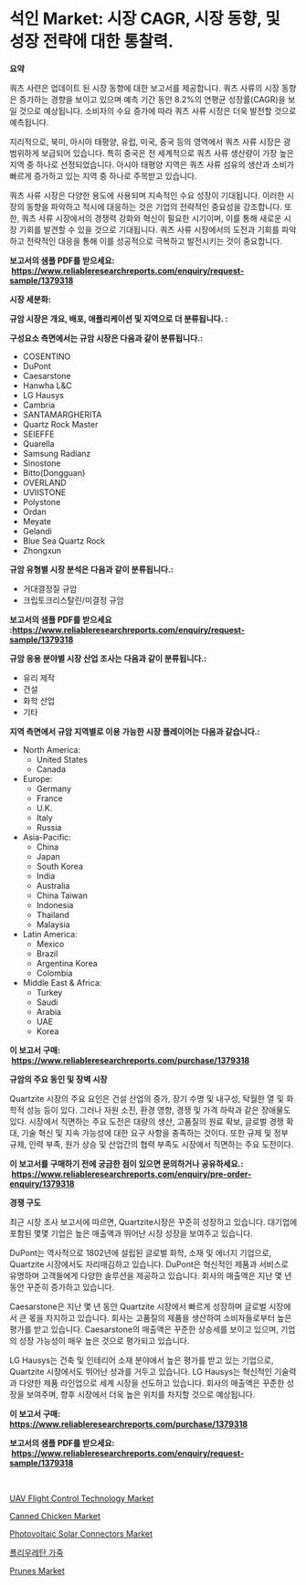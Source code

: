 <p><h1>석인 Market: 시장 CAGR, 시장 동향, 및 성장 전략에 대한 통찰력.</h1></p><p><strong>요약</strong></p>
<p><p>쿼츠 사련은 업데이트 된 시장 동향에 대한 보고서를 제공합니다. 쿼츠 사류의 시장 동향은 증가하는 경향을 보이고 있으며 예측 기간 동안 8.2%의 연평균 성장률(CAGR)을 보일 것으로 예상됩니다. 소비자의 수요 증가에 따라 쿼츠 사류 시장은 더욱 발전할 것으로 예측됩니다.</p><p>지리적으로, 북미, 아시아 태평양, 유럽, 미국, 중국 등의 영역에서 쿼츠 사류 시장은 광범위하게 보급되어 있습니다. 특히 중국은 전 세계적으로 쿼츠 사류 생산량이 가장 높은 지역 중 하나로 선정되었습니다. 아시아 태평양 지역은 쿼츠 사류 섬유의 생산과 소비가 빠르게 증가하고 있는 지역 중 하나로 주목받고 있습니다.</p><p>쿼츠 사류 시장은 다양한 용도에 사용되며 지속적인 수요 성장이 기대됩니다. 이러한 시장의 동향을 파악하고 적시에 대응하는 것은 기업의 전략적인 중요성을 강조합니다. 또한, 쿼츠 사류 시장에서의 경쟁력 강화와 혁신이 필요한 시기이며, 이를 통해 새로운 시장 기회를 발견할 수 있을 것으로 기대됩니다. 쿼츠 사류 시장에서의 도전과 기회를 파악하고 전략적인 대응을 통해 이를 성공적으로 극복하고 발전시키는 것이 중요합니다.</p></p>
<p><strong>보고서의 샘플 PDF를 받으세요: &nbsp;<a href="https://www.reliableresearchreports.com/enquiry/request-sample/1379318">https://www.reliableresearchreports.com/enquiry/request-sample/1379318</a></strong></p>
<p><strong>시장 세분화:</strong></p>
<p><strong> 규암 시장은 개요, 배포, 애플리케이션 및 지역으로 더 분류됩니다. :</strong></p>
<p><strong>구성요소 측면에서는 규암 시장은 다음과 같이 분류됩니다.:</strong></p>
<p><ul><li>COSENTINO</li><li>DuPont</li><li>Caesarstone</li><li>Hanwha L&C</li><li>LG Hausys</li><li>Cambria</li><li>SANTAMARGHERITA</li><li>Quartz Rock Master</li><li>SEIEFFE</li><li>Quarella</li><li>Samsung Radianz</li><li>Sinostone</li><li>Bitto(Dongguan)</li><li>OVERLAND</li><li>UVIISTONE</li><li>Polystone</li><li>Ordan</li><li>Meyate</li><li>Gelandi</li><li>Blue Sea Quartz Rock</li><li>Zhongxun</li></ul></p>
<p><strong> 규암 유형별 시장 분석은 다음과 같이 분류됩니다.:</strong></p>
<p><ul><li>거대결정질 규암</li><li>크립토크리스탈린/미결정 규암</li></ul></p>
<p><strong>보고서의 샘플 PDF를 받으세요 :<a href="https://www.reliableresearchreports.com/enquiry/request-sample/1379318">https://www.reliableresearchreports.com/enquiry/request-sample/1379318</a></strong></p>
<p><strong> 규암 응용 분야별 시장 산업 조사는 다음과 같이 분류됩니다.:</strong></p>
<p><ul><li>유리 제작</li><li>건설</li><li>화학 산업</li><li>기타</li></ul></p>
<p><strong>지역 측면에서 규암 지역별로 이용 가능한 시장 플레이어는 다음과 같습니다.:</strong></p>
<p><ul>
    <li>
        North America:
        <ul>
            <li>United States</li>
            <li>Canada</li>
        </ul>
    </li>
    <li>
        Europe:
        <ul>
            <li>Germany</li>
            <li>France</li>
            <li>U.K.</li>
            <li>Italy</li>
            <li>Russia</li>
        </ul>
    </li>
    <li>
        Asia-Pacific:
        <ul>
            <li>China</li>
            <li>Japan</li>
            <li>South Korea</li>
            <li>India</li>
            <li>Australia</li>
            <li>China Taiwan</li>
            <li>Indonesia</li>
            <li>Thailand</li>
            <li>Malaysia</li>
        </ul>
    </li>
    <li>
        Latin America:
        <ul>
            <li>Mexico</li>
            <li>Brazil</li>
            <li>Argentina Korea</li>
            <li>Colombia</li>
        </ul>
    </li>
    <li>
        Middle East & Africa:
        <ul>
            <li>Turkey</li>
            <li>Saudi</li>
            <li>Arabia</li>
            <li>UAE</li>
            <li>Korea</li>
        </ul>
    </li>
    </ul></p>
<p><strong>이 보고서 구매: &nbsp;<a href="https://www.reliableresearchreports.com/purchase/1379318">https://www.reliableresearchreports.com/purchase/1379318</a></strong></p>
<p><strong>규암의 주요 동인 및 장벽 시장</strong></p>
<p><p>Quartzite 시장의 주요 요인은 건설 산업의 증가, 장기 수명 및 내구성, 탁월한 열 및 화학적 성능 등이 있다. 그러나 자원 소진, 환경 영향, 경쟁 및 가격 하락과 같은 장애물도 있다. 시장에서 직면하는 주요 도전은 대량의 생산, 고품질의 원료 확보, 글로벌 경쟁 확대, 기술 혁신 및 지속 가능성에 대한 요구 사항을 충족하는 것이다. 또한 규제 및 정부 규제, 인력 부족, 원가 상승 및 산업간의 협력 부족도 시장에서 직면하는 주요 도전이다.</p></p>
<p><strong>이 보고서를 구매하기 전에 궁금한 점이 있으면 문의하거나 공유하세요.: &nbsp;<a href="https://www.reliableresearchreports.com/enquiry/pre-order-enquiry/1379318">https://www.reliableresearchreports.com/enquiry/pre-order-enquiry/1379318</a></strong></p>
<p><strong>경쟁 구도</strong></p>
<p><p>최근 시장 조사 보고서에 따르면, Quartzite시장은 꾸준히 성장하고 있습니다. 대기업에 포함된 몇몇 기업은 높은 매출액과 뛰어난 시장 성장을 보여주고 있습니다.</p><p>DuPont는 역사적으로 1802년에 설립된 글로벌 화학, 소재 및 에너지 기업으로, Quartzite 시장에서도 자리매김하고 있습니다. DuPont은 혁신적인 제품과 서비스로 유명하며 고객들에게 다양한 솔루션을 제공하고 있습니다. 회사의 매출액은 지난 몇 년 동안 꾸준히 증가하고 있습니다.</p><p>Caesarstone은 지난 몇 년 동안 Quartzite 시장에서 빠르게 성장하며 글로벌 시장에서 큰 몫을 차지하고 있습니다. 회사는 고품질의 제품을 생산하여 소비자들로부터 높은 평가를 받고 있습니다. Caesarstone의 매출액은 꾸준한 상승세를 보이고 있으며, 기업의 성장 가능성이 매우 높은 것으로 평가되고 있습니다.</p><p>LG Hausys는 건축 및 인테리어 소재 분야에서 높은 평가를 받고 있는 기업으로, Quartzite 시장에서도 뛰어난 성과를 거두고 있습니다. LG Hausys는 혁신적인 기술력과 다양한 제품 라인업으로 세계 시장을 선도하고 있습니다. 회사의 매출액은 꾸준한 성장을 보여주며, 향후 시장에서 더욱 높은 위치를 차지할 것으로 예상됩니다.</p></p>
<p><strong>이 보고서 구매: &nbsp; <a href="https://www.reliableresearchreports.com/purchase/1379318">https://www.reliableresearchreports.com/purchase/1379318</a></strong></p>
<p><strong>보고서의 샘플 PDF를 받으세요: &nbsp;<a href="https://www.reliableresearchreports.com/enquiry/request-sample/1379318">https://www.reliableresearchreports.com/enquiry/request-sample/1379318</a></strong><strong></strong></p>
<p>&nbsp;</p>
<p><p><a href="https://view.publitas.com/reportprime-1/uav-flight-control-technology-market-research-report-forecasted-for-period-from-2024-2031-by-market-type-market-application-and-region/">UAV Flight Control Technology Market</a></p><p><a href="https://issuu.com/reportprime-2/docs/canned-chicken-market-size-2030.pptx">Canned Chicken Market</a></p><p><a href="https://woozy-pyroraptor-a1f.notion.site/Photovoltaic-Solar-Connectors-Market-Size-Growth-Outlook-from-2024-to-2031-projecting-at-Market-s--bb926c4a08b74cc2ba7169e4f3185e66">Photovoltaic Solar Connectors Market</a></p><p><a href="https://github.com/hxzi07639916/Market-Research-Report-List-1/blob/main/8350305194698.md">폴리우레탄 가죽</a></p><p><a href="https://issuu.com/reportprime-2/docs/prunes-market-size-2030.pptx">Prunes Market</a></p></p>